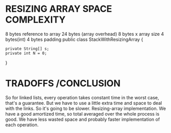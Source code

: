 # RESIZING ARRAY SPACE COMPLEXITY
8 bytes reference to array
24 bytes (array overhead)
8 bytes x array size
4 bytes(int)
4 bytes padding
public class StackWithResizingArray {  

    private String[] s;
    private int N = 0;

}

# TRADOFFS /CONCLUSION
So for linked lists, every operation takes constant time in the worst case, that's a guarantee. But we have to use a little extra time and space to deal with the links. So it's going to be slower.
Resizing-array implementation. We have a good amortized time, so total averaged over the whole process is good. We have less wasted space and probably faster implementation of each operation.
